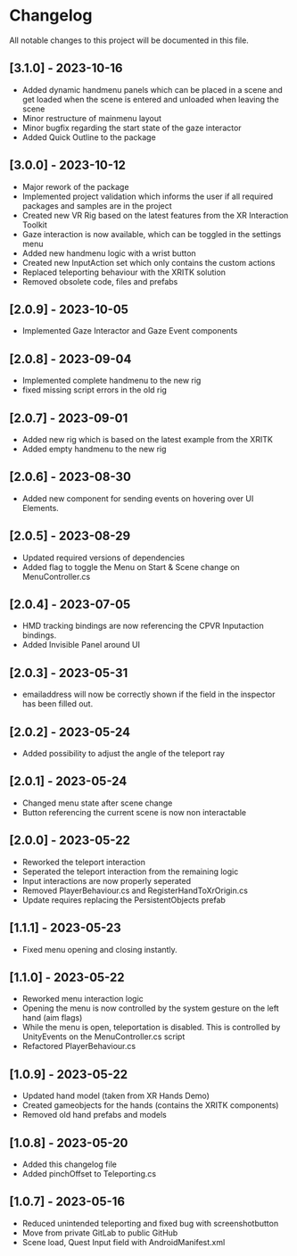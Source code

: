 # Changelog

All notable changes to this project will be documented in this file.

## [3.1.0] - 2023-10-16
- Added dynamic handmenu panels which can be placed in a scene and get loaded when the scene is entered and unloaded when leaving the scene
- Minor restructure of mainmenu layout
- Minor bugfix regarding the start state of the gaze interactor
- Added Quick Outline to the package

## [3.0.0] - 2023-10-12
- Major rework of the package
- Implemented project validation which informs the user if all required packages and samples are in the project
- Created new VR Rig based on the latest features from the XR Interaction Toolkit
- Gaze interaction is now available, which can be toggled in the settings menu
- Added new handmenu logic with a wrist button
- Created new InputAction set which only contains the custom actions
- Replaced teleporting behaviour with the XRITK solution
- Removed obsolete code, files and prefabs

## [2.0.9] - 2023-10-05
- Implemented Gaze Interactor and Gaze Event components

## [2.0.8] - 2023-09-04
- Implemented complete handmenu to the new rig
- fixed missing script errors in the old rig

## [2.0.7] - 2023-09-01
- Added new rig which is based on the latest example from the XRITK
- Added empty handmenu to the new rig

## [2.0.6] - 2023-08-30
- Added new component for sending events on hovering over UI Elements.

## [2.0.5] - 2023-08-29
- Updated required versions of dependencies
- Added flag to toggle the Menu on Start & Scene change on MenuController.cs

## [2.0.4] - 2023-07-05
- HMD tracking bindings are now referencing the CPVR Inputaction bindings.
- Added Invisible Panel around UI

## [2.0.3] - 2023-05-31
- emailaddress will now be correctly shown if the field in the inspector has been filled out.

## [2.0.2] - 2023-05-24
- Added possibility to adjust the angle of the teleport ray

## [2.0.1] - 2023-05-24
- Changed menu state after scene change
- Button referencing the current scene is now non interactable

## [2.0.0] - 2023-05-22
- Reworked the teleport interaction
- Seperated the teleport interaction from the remaining logic
- Input interactions are now properly seperated
- Removed PlayerBehaviour.cs and RegisterHandToXrOrigin.cs
- Update requires replacing the PersistentObjects prefab

## [1.1.1] - 2023-05-23
- Fixed menu opening and closing instantly.

## [1.1.0] - 2023-05-22
- Reworked menu interaction logic
- Opening the menu is now controlled by the system gesture on the left hand (aim flags)
- While the menu is open, teleportation is disabled. This is controlled by UnityEvents on the MenuController.cs script
- Refactored PlayerBehaviour.cs

## [1.0.9] - 2023-05-22
- Updated hand model (taken from XR Hands Demo)
- Created gameobjects for the hands (contains the XRITK components)
- Removed old hand prefabs and models

## [1.0.8] - 2023-05-20
- Added this changelog file
- Added pinchOffset to Teleporting.cs

## [1.0.7] - 2023-05-16
- Reduced unintended teleporting and fixed bug with screenshotbutton
- Move from private GitLab to public GitHub
- Scene load, Quest Input field with AndroidManifest.xml
